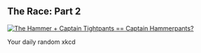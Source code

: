 ## The Race: Part 2
[![The Hammer + Captain Tightpants == Captain Hammerpants?](https://imgs.xkcd.com/comics/the_race_part_2.png)](https://xkcd.com/578/ "The Hammer + Captain Tightpants == Captain Hammerpants?")

Your daily random xkcd
